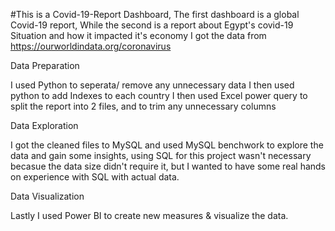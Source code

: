#This is a Covid-19-Report Dashboard, The first dashboard is a global Covid-19 report, While the second is a report about Egypt's covid-19 Situation and how it impacted it's economy
I got the data from https://ourworldindata.org/coronavirus

Data Preparation

I used Python to seperata/ remove any unnecessary data
I then used python to add Indexes to each country
I then used Excel power query to split the report into 2 files, and to trim any unnecessary columns

Data Exploration 

I got the cleaned files to MySQL and used MySQL benchwork to explore the data and gain some insights,
using SQL for this project wasn't necessary becasue the data size didn't require it, but I wanted to have some real hands on experience with SQL with actual data.

Data Visualization

Lastly I used Power BI to create new measures & visualize the data.

